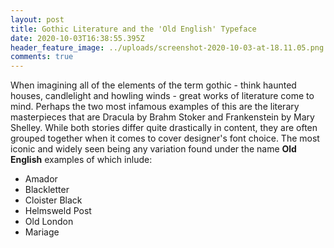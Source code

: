 ```yaml
---
layout: post
title: Gothic Literature and the 'Old English' Typeface
date: 2020-10-03T16:38:55.395Z
header_feature_image: ../uploads/screenshot-2020-10-03-at-18.11.05.png
comments: true
---
```

When imagining all of the elements of the term gothic - think haunted houses, candlelight and howling winds   - great works of literature come to mind. Perhaps the two most infamous examples of this are the literary masterpieces that are Dracula by Brahm Stoker and Frankenstein by Mary Shelley. While both stories differ quite drastically in content, they are often grouped together when it comes to cover designer's font choice. The most iconic and widely seen being any variation found under the name **Old English** examples of which inlude:

* Amador
* Blackletter
* Cloister Black
* Helmsweld Post
* Old London
* Mariage